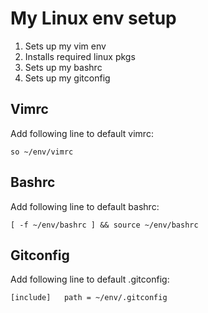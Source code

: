 # My Linux env setup

1. Sets up my vim env
2. Installs required linux pkgs
3. Sets up my bashrc
3. Sets up my gitconfig

## Vimrc
Add following line to default vimrc:

`so ~/env/vimrc`

## Bashrc
Add following line to default bashrc:

`[ -f ~/env/bashrc ] && source ~/env/bashrc`

## Gitconfig
Add following line to default .gitconfig:

`
[include]  
	path = ~/env/.gitconfig
`

